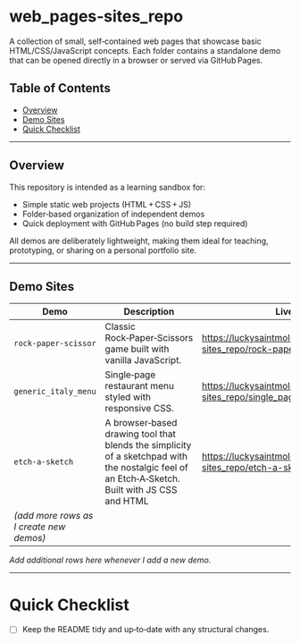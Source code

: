 # web_pages‑sites_repo  

A collection of small, self‑contained web pages that showcase basic HTML/CSS/JavaScript concepts. Each folder contains a standalone demo that can be opened directly in a browser or served via GitHub Pages.

## Table of Contents  

- [Overview](#overview)  
- [Demo Sites](#demo-sites)  
- [Quick Checklist](#quick-checklist)  

---

## Overview  

This repository is intended as a learning sandbox for:

- Simple static web projects (HTML + CSS + JS)  
- Folder‑based organization of independent demos  
- Quick deployment with GitHub Pages (no build step required)  

All demos are deliberately lightweight, making them ideal for teaching, prototyping, or sharing on a personal portfolio site.

---

## Demo Sites  

| Demo                | Description                                                               | Live Preview |
|---------------------|---------------------------------------------------------------------------|--------------|
| `rock-paper-scissor` | Classic Rock‑Paper‑Scissors game built with vanilla JavaScript.          | <https://luckysaintmolotov.github.io/web_pages-sites_repo/rock-paper-scissor/> |
| `generic_italy_menu` | Single‑page restaurant menu styled with responsive CSS.                  | <https://luckysaintmolotov.github.io/web_pages-sites_repo/single_page/generic_italy_menu/> |
| `etch-a-sketch` | A browser‑based drawing tool that blends the simplicity of a sketchpad with the nostalgic feel of an Etch‑A‑Sketch. Built with JS CSS and HTML | <https://luckysaintmolotov.github.io/web_pages-sites_repo/etch-a-sketch/index.html>
| *(add more rows as I create new demos)* |  |  |

*Add additional rows here whenever I add a new demo.*

---
# Quick Checklist
- [ ] Keep the README tidy and up‑to‑date with any structural changes.

